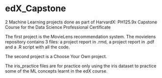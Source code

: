 # edX_Capstone
2 Machine Learning projects done as part of HarvardX: PH125.9x Capstone Course for the Data Science Professional Certificate

The first project is the MovieLens recommendation system. The movielens repository contains 3 files: a project report in .rmd, a project report in .pdf and a .R script with all the code.

The second project is a Choose Your Own project. 

The iris_practice files are for practice only using the iris dataset to practice some of the ML concepts learnt in the edX course.

